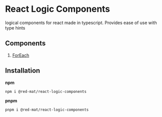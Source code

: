 # React Logic Components

logical components for react made in typescript.
Provides ease of use with type hints

## Components

1. [ForEach](./docs/foreach.md)

## Installation

**npm**

```shell
npm i @red-mat/react-logic-components
```

**pnpm**

```shell
pnpm i @red-mat/react-logic-components
```
